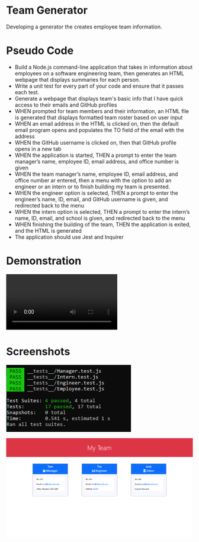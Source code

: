 # Team Generator
Developing a generator the creates employee team information.

# Pseudo Code

* Build a Node.js command-line application that takes in information about employees on a software engineering team, then generates an HTML webpage that displays summaries for each person.
* Write a unit test for every part of your code and ensure that it passes each test.
* Generate a webpage that displays team's basic info that I have quick access to their emails and GitHub profiles
* WHEN prompted for team members and their information, an HTML file is generated that displays formatted team roster based on user input
* WHEN an email address in the HTML is clicked on, then the default email program opens and populates the TO field of the email with the address
* WHEN the GitHub username is clicked on, then that GitHub profile opens in a new tab
* WHEN the application is started, THEN a prompt to enter the team manager’s name, employee ID, email address, and office number is given
* WHEN the team manager’s name, employee ID, email address, and office number ar entered, then a menu with the option to add an engineer or an intern or to finish building my team is presented.
* WHEN the engineer option is selected, THEN a prompt to enter the engineer’s name, ID, email, and GitHub username is given, and redirected back to the menu
* WHEN the intern option is selected, THEN a prompt to enter the intern’s name, ID, email, and school is given, and redirected back to the menu
* WHEN finishing the building of the team, THEN the application is exited, and the HTML is generated
* The application should use Jest and Inquirer

# Demonstration

![Demo](./assets/team_generator_demo.mp4)

# Screenshots

![Tests](./assets/port_10-1_screenshot.png)

![Sample](./assets/port_10-2_screenshot.png)